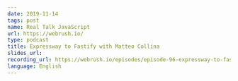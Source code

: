 ```yaml
---
date: 2019-11-14
tags: post
name: Real Talk JavaScript
url: https://webrush.io/
type: podcast
title: Expressway to Fastify with Matteo Collina
slides_url:
recording_url: https://webrush.io/episodes/episode-96-expressway-to-fastify-with-matteo-collina
language: English
---
```

